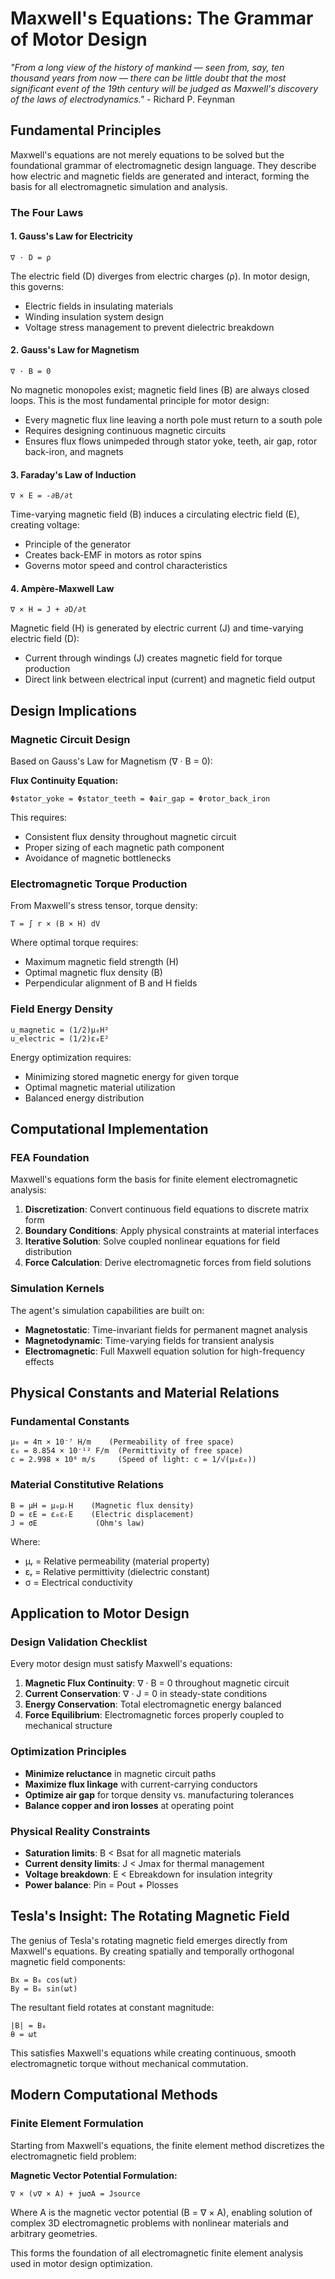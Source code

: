 # Maxwell's Equations: The Grammar of Motor Design

*"From a long view of the history of mankind — seen from, say, ten thousand years from now — there can be little doubt that the most significant event of the 19th century will be judged as Maxwell's discovery of the laws of electrodynamics."* - Richard P. Feynman

## Fundamental Principles

Maxwell's equations are not merely equations to be solved but the foundational grammar of electromagnetic design language. They describe how electric and magnetic fields are generated and interact, forming the basis for all electromagnetic simulation and analysis.

### The Four Laws

#### 1. Gauss's Law for Electricity
```
∇ · D = ρ
```
The electric field (D) diverges from electric charges (ρ). In motor design, this governs:
- Electric fields in insulating materials
- Winding insulation system design
- Voltage stress management to prevent dielectric breakdown

#### 2. Gauss's Law for Magnetism
```
∇ · B = 0
```
No magnetic monopoles exist; magnetic field lines (B) are always closed loops. This is the most fundamental principle for motor design:
- Every magnetic flux line leaving a north pole must return to a south pole
- Requires designing continuous magnetic circuits
- Ensures flux flows unimpeded through stator yoke, teeth, air gap, rotor back-iron, and magnets

#### 3. Faraday's Law of Induction
```
∇ × E = -∂B/∂t
```
Time-varying magnetic field (B) induces a circulating electric field (E), creating voltage:
- Principle of the generator
- Creates back-EMF in motors as rotor spins
- Governs motor speed and control characteristics

#### 4. Ampère-Maxwell Law
```
∇ × H = J + ∂D/∂t
```
Magnetic field (H) is generated by electric current (J) and time-varying electric field (D):
- Current through windings (J) creates magnetic field for torque production
- Direct link between electrical input (current) and magnetic field output

## Design Implications

### Magnetic Circuit Design
Based on Gauss's Law for Magnetism (∇ · B = 0):

**Flux Continuity Equation:**
```
Φstator_yoke = Φstator_teeth = Φair_gap = Φrotor_back_iron
```

This requires:
- Consistent flux density throughout magnetic circuit
- Proper sizing of each magnetic path component
- Avoidance of magnetic bottlenecks

### Electromagnetic Torque Production
From Maxwell's stress tensor, torque density:
```
T = ∫ r × (B × H) dV
```

Where optimal torque requires:
- Maximum magnetic field strength (H)
- Optimal magnetic flux density (B)
- Perpendicular alignment of B and H fields

### Field Energy Density
```
u_magnetic = (1/2)μ₀H²
u_electric = (1/2)ε₀E²
```

Energy optimization requires:
- Minimizing stored magnetic energy for given torque
- Optimal magnetic material utilization
- Balanced energy distribution

## Computational Implementation

### FEA Foundation
Maxwell's equations form the basis for finite element electromagnetic analysis:

1. **Discretization**: Convert continuous field equations to discrete matrix form
2. **Boundary Conditions**: Apply physical constraints at material interfaces
3. **Iterative Solution**: Solve coupled nonlinear equations for field distribution
4. **Force Calculation**: Derive electromagnetic forces from field solutions

### Simulation Kernels
The agent's simulation capabilities are built on:
- **Magnetostatic**: Time-invariant fields for permanent magnet analysis
- **Magnetodynamic**: Time-varying fields for transient analysis
- **Electromagnetic**: Full Maxwell equation solution for high-frequency effects

## Physical Constants and Material Relations

### Fundamental Constants
```
μ₀ = 4π × 10⁻⁷ H/m    (Permeability of free space)
ε₀ = 8.854 × 10⁻¹² F/m  (Permittivity of free space)
c = 2.998 × 10⁸ m/s     (Speed of light: c = 1/√(μ₀ε₀))
```

### Material Constitutive Relations
```
B = μH = μ₀μᵣH    (Magnetic flux density)
D = εE = ε₀εᵣE    (Electric displacement)
J = σE             (Ohm's law)
```

Where:
- μᵣ = Relative permeability (material property)
- εᵣ = Relative permittivity (dielectric constant)
- σ = Electrical conductivity

## Application to Motor Design

### Design Validation Checklist
Every motor design must satisfy Maxwell's equations:

1. **Magnetic Flux Continuity**: ∇ · B = 0 throughout magnetic circuit
2. **Current Conservation**: ∇ · J = 0 in steady-state conditions
3. **Energy Conservation**: Total electromagnetic energy balanced
4. **Force Equilibrium**: Electromagnetic forces properly coupled to mechanical structure

### Optimization Principles
- **Minimize reluctance** in magnetic circuit paths
- **Maximize flux linkage** with current-carrying conductors  
- **Optimize air gap** for torque density vs. manufacturing tolerances
- **Balance copper and iron losses** at operating point

### Physical Reality Constraints
- **Saturation limits**: B < Bsat for all magnetic materials
- **Current density limits**: J < Jmax for thermal management
- **Voltage breakdown**: E < Ebreakdown for insulation integrity
- **Power balance**: Pin = Pout + Plosses

## Tesla's Insight: The Rotating Magnetic Field

The genius of Tesla's rotating magnetic field emerges directly from Maxwell's equations. By creating spatially and temporally orthogonal magnetic field components:

```
Bx = B₀ cos(ωt)
By = B₀ sin(ωt)
```

The resultant field rotates at constant magnitude:
```
|B| = B₀
θ = ωt
```

This satisfies Maxwell's equations while creating continuous, smooth electromagnetic torque without mechanical commutation.

## Modern Computational Methods

### Finite Element Formulation
Starting from Maxwell's equations, the finite element method discretizes the electromagnetic field problem:

**Magnetic Vector Potential Formulation:**
```
∇ × (ν∇ × A) + jωσA = Jsource
```

Where A is the magnetic vector potential (B = ∇ × A), enabling solution of complex 3D electromagnetic problems with nonlinear materials and arbitrary geometries.

This forms the foundation of all electromagnetic finite element analysis used in motor design optimization.